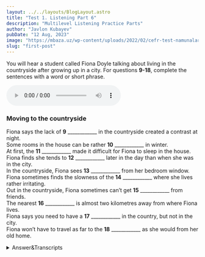 ```yaml
---
layout: ../../layouts/BlogLayout.astro
title: "Test 1. Listening Part 6"
description: "Multilevel Listening Practice Parts"
author: "Javlon Kubayev"
pubDate: "12 Aug, 2023"
image: "https://mbaza.uz/wp-content/uploads/2022/02/cefr-test-namunalari.png"
slug: "first-post"
---
```

 
 

You will hear a student called Fiona Doyle talking about living in the countryside after growing up in a city. For questions **9-18**, complete the sentences with a word or short phrase.

<audio controls src="https://engexam.info/wp-content/uploads/2019/07/FCE%20Listening%20Practice%20Test%203,%20Part%202.mp3"></audio>


### Moving to the countryside

Fiona says the lack of **9** ____________ in the countryside created a contrast at night.  
Some rooms in the house can be rather **10** ____________  in winter.  
At first, the **11** ____________ made it difficult for Fiona to sleep in the house.  
Fiona finds she tends to **12** ____________ later in the day than when she was in the city.  
In the countryside, Fiona sees **13** ____________ from her bedroom window.  
Fiona sometimes finds the slowness of the **14** ____________ where she lives rather irritating.  
Out in the countryside, Fiona sometimes can’t get **15** ____________ from friends.  
The nearest **16** ____________ is almost two kilometres away from where Fiona lives.  
Fiona says you need to have a **17** ____________ in the country, but not in the city.  
Fiona won’t have to travel as far to the **18** ____________ as she would from her old home.

 

<details>
<summary>Answer&Transcripts</summary>

**9.** street lights  
**10.** damp  
**11.** (total) silence  
**12.** get up  
**13.** rabbits  
**14.** Internet (connection)  
**15.** (mobile) (phone) calls  
**16.** bus stop  
**17.** car  
**18.** university


Tapescript
----------

**Fiona Doyle:** My parents now both work from home so they made the decision to move from our city-centre flat to the countryside, although it meant big changes for the whole family. It was a winter evening when we first went to the village, and as we walked along the pavement __I remarked on how dark it was without the street lights of the city, and how bright that made the lights of the cars seem__ **\[9\]** as they approached. I also noticed the sound of running water, and when we reached the house I was delighted to discover that it stood next to a little bridge over a stream. I soon decided I liked the house. It has thick stone walls, high ceilings and wooden floors. The central heating keeps the temperature in all the rooms pleasant throughout the year, although __during the colder months those in the basement tend to get a bit damp__ **\[10\]**, probably because of the stream. My room is actually on the other side of the house so I don’t hear it at night, which is a pity, really. I was used to the constant big-city background noise of traffic and voices, and __for a while after we moved in I’d keep waking up in the middle of the night owing to the total silence there__ **\[11\]**. It doesn’t bother me now, though, and these days I look forward to settling down for the night in my large, comfortable bed. I rarely stay up any later than when I was in the flat, and __in the mornings I normally wake up at the same time, but there aren’t the sounds of the city telling you it’s time to get up so I’m usually in far less of a hurry to do so__ **\[12\]**. The atmosphere here is so relaxing, and I have a wonderful view from the window of my room. Whereas before I’d see city wildlife like cats, dogs and maybe the occasional fox, __here I start the day to the sound of distant farm animals and the sight of rabbits in the open fields__ **\[13\]**. Apparently there are also deer around, though I haven’t actually spotted any yet. The pace of life in the countryside is certainly slower, but I think I’ve adjusted pretty well to it. I must confess, though, that __I can get a bit fed up with the speed of the Internet connection here__ **\[14\]**, compared with how fast it was in the flat downtown. In spite of that I still manage to chat online with my friends there more or less whenever I want, so I don’t have the feeling of missing them that I thought I might have before I moved. __There is, though, fairly weak mobile reception out here – sometimes no signal at all – and when that happens I may not receive calls they’re trying to make to me__ **\[15\]**, which can be annoying. I suppose poor public transport is another disadvantage of living in the country. There isn’t a railway station within five kilometres, __it’s nearly a two-kilometre walk to get to a bus stop__ **\[16\]**, and taxis charge a fortune to come out here. It’s so different from where I grew up, where the buses stop right outside your home or you can take the Underground.

__You can live quite happily there without a car, but not here__ **\[17\]**. People say ‘why not go by bike?’, but the reality is that it’s just too far to ride anywhere from here – and dangerous on those country roads, especially in the dark. I’ll just have to rely on my parents for lifts everywhere until I pass my driving test, which I hope will be before __I go to university next year. Fortunately, it’ll be a shorter drive from here than from where I used to live__ **\[18\]**, and I’ll avoid the awful traffic on the roads in and out of the city, too!  
</details>

